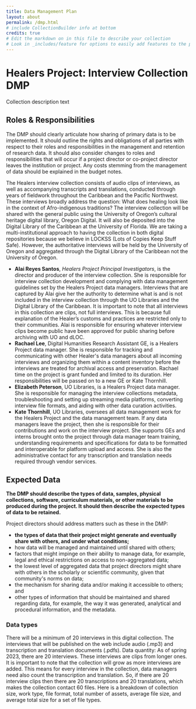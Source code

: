 ```yaml
---
title: Data Management Plan
layout: about
permalink: /dmp.html
# include CollectionBuilder info at bottom
credits: true
# Edit the markdown on in this file to describe your collection
# Look in _includes/feature for options to easily add features to the page
---
```


# Healers Project: Interview Collection DMP
Collection description text

## Roles & Responsibilities
The DMP should clearly articulate how sharing of primary data is to be implemented.  It should outline the rights and obligations of all parties with respect to their roles and responsibilities in the management and retention of research data. It should also consider changes to roles and responsibilities that will occur if a project director or co-project director leaves the institution or project. Any costs stemming from the management of data should be explained in the budget notes.

The Healers interview collection consists of audio clips of interviews, as well as accompanying transcripts and translations, conducted through years of fieldwork throughout the Caribbean and the Pacific Northwest. These interviews broadly address the question: What does healing look like in the context of Afro-indigenous traditions? The interview collection will be shared with the general public using the University of Oregon’s cultural heritage digital library, Oregon Digital. It will also be deposited into the Digital Library of the Caribbean at the University of Florida. We are taking a multi-institutional approach to having the collection in both digital repositories because we believe in LOCKSS (Lots of Copies Keep Stuff Safe). However, the authoritative interviews will be held by the University of Oregon and aggregated through the Digital Library of the Caribbean not the University of Oregon.

- **Alai Reyes Santos**, *Healers Project Principal Investigators*, is the director and producer of the interview collection. She is responsible for interview collection development and complying with data management guidelines set by the Healers Project data managers. Interviews that are captured by Alai give her the authority to determine what is and is not included in the interview collection through the UO Libraries and the Digital Library of the Caribbean. It is important to note that all interviews in this collection are clips, not full interviews. This is because full explanation of the Healer’s customs and practices are restricted only to their communities. Alai is responsible for ensuring whatever interview clips become public have been approved for public sharing before archiving with UO and dLOC.
- **Rachael Lee**, Digital Humanities Research Assistant GE, is a Healers Project data manager. She is responsible for tracking and communicating with other Healer's data managers about all incoming interviews and organizing them within a content inventory before the interviews are treated for archival access and preservation. Rachael time on the project is grant funded and limited to its duration. Her responsibilities will be passed on to a new GE or Kate Thornhill.
- **Elizabeth Peterson**, UO Libraries, is a Healers Project data manager. She is responsible for managing the interview collections metadata, troubleshooting and setting up streaming media platforms, converting interview file formats, and aiding with other data curation activities.
- **Kate Thornhill**, UO Libraries, oversees all data management work for the Healers Project and the data management team. If any data managers leave the project, then she is responsible for their contributions and work on the interview project. She supports GEs and interns brought onto the project through data manager team training, understanding requirements and specifications for data to be formatted and interoperable for platform upload and access. She is also the administrative contact for any transcription and translation needs required through vendor services.

## Expected Data
**The DMP should describe the types of data, samples, physical collections, software, curriculum materials, or other materials to be produced during the project. It should then describe the expected types of data to be retained.**

Project directors should address matters such as these in the DMP:

- **the types of data that their project might generate and eventually share with others, and under what conditions;**
- how data will be managed and maintained until shared with others;
- factors that might impinge on their ability to manage data, for example, legal and ethical restrictions on access to non-aggregated data;
- the lowest level of aggregated data that project directors might share with others in the scholarly or scientific community, given that community's norms on data;
- the mechanism for sharing data and/or making it accessible to others; and
- other types of information that should be maintained and shared regarding data, for example, the way it was generated, analytical and procedural information, and the metadata.

### Data types
There will be a minimum of 20 interviews in this digital collection. The interviews that will be published on the web include audio (.mp3) and transcription and translation documents (.pdfs). 
Data quantity: As of spring 2023, there are 20 interviews. These interviews are clips from longer ones. It is important to note that the collection will grow as more interviews are added. This means for every interview in the collection, data managers need also count the transcription and translation. So, if there are 20 interview clips then there are 20 transcriptions and 20 translations, which makes the collection contact 60 files. 
Here is a breakdown of collection size, work type, file format, total number of assets, average file size, and average total size for a set of file types.

